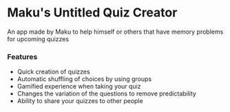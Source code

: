 <h1> Maku's Untitled Quiz Creator </h1>
An app made by Maku to help himself or others that have memory problems for upcoming quizzes

<h3> Features </h3>
<ul>
  <li> Quick creation of quizzes </li>
  <li> Automatic shuffling of choices by using groups </li>
  <li> Gamified experience when taking your quiz </li>
  <li> Changes the variation of the questions to remove predictability</li>
  <li> Ability to share your quizzes to other people </li>
</ul>
